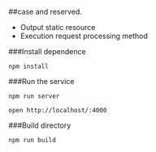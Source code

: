 
##case and reserved. 

 * Output static resource
 * Execution request processing method

###Install dependence
```
npm install
```

###Run the service
```
npm run server

open http://localhost/:4000
```

###Build directory
```
npm run build
```
